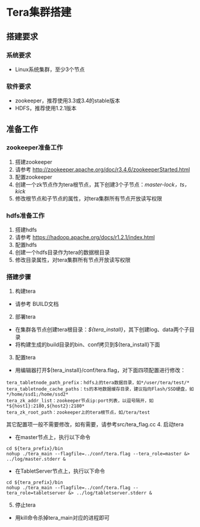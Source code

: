 Tera集群搭建
============

## 搭建要求

### 系统要求
* Linux系统集群，至少3个节点

### 软件要求
* zookeeper，推荐使用3.3或3.4的stable版本
* HDFS，推荐使用1.2.1版本

## 准备工作

### zookeeper准备工作
1. 搭建zookeeper
  1. 请参考 http://zookeeper.apache.org/doc/r3.4.6/zookeeperStarted.html
2. 配置zookeeper
  1. 创建一个zk节点作为tera根节点，其下创建3个子节点：*master-lock，ts，kick*
  2. 修改根节点和子节点的属性，对tera集群所有节点开放读写权限

### hdfs准备工作
1. 搭建hdfs
  1. 请参考 https://hadoop.apache.org/docs/r1.2.1/index.html
2. 配置hdfs
  1. 创建一个hdfs目录作为tera的数据根目录
  2. 修改目录属性，对tera集群所有节点开放读写权限

### 搭建步骤
1. 构建tera
  * 请参考 BUILD文档
2. 部署tera
  * 在集群各节点创建tera根目录：*${tera_install}*，其下创建log、data两个子目录
  * 将构建生成的build目录的bin、conf拷贝到${tera_install}下面
3. 配置tera
  * 用编辑器打开${tera_install}/conf/tera.flag，对下面四项配置进行修改：
  ```
  tera_tabletnode_path_prefix：hdfs上的tera数据目录，如*/user/tera/test/*
  tera_tabletnode_cache_paths：ts的本地数据缓存目录，建议指向Flash/SSD硬盘，如*/home/ssd1;/home/ssd2*
  tera_zk_addr_list：zookeeper节点ip:port列表，以逗号隔开，如*${host1}:2180,${host2}:2180*
  tera_zk_root_path：zookeeper上的tera根节点，如/tera/test
  ```
  其它配置项一般不需要修改，如有需要，请参考src/tera_flag.cc
4. 启动tera
  * 在master节点上，执行以下命令
  ```
  cd ${tera_prefix}/bin
  nohup ./tera_main --flagfile=../conf/tera.flag --tera_role=master &> ../log/master.stderr &
  ```
  * 在TabletServer节点上，执行以下命令
  ```
  cd ${tera_prefix}/bin
  nohup ./tera_main --flagfile=../conf/tera.flag --tera_role=tabletserver &> ../log/tabletserver.stderr &
  ```
5. 停止tera
  * 用kill命令杀掉tera_main对应的进程即可
